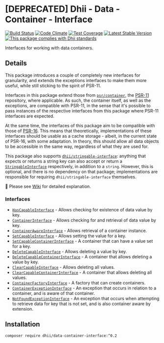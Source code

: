# \[DEPRECATED\] Dhii - Data - Container - Interface

[![Build Status](https://travis-ci.org/Dhii/data-container-interface.svg?branch=master)](https://travis-ci.org/Dhii/data-container-interface)
[![Code Climate](https://codeclimate.com/github/Dhii/data-container-interface/badges/gpa.svg)](https://codeclimate.com/github/Dhii/data-container-interface)
[![Test Coverage](https://codeclimate.com/github/Dhii/data-container-interface/badges/coverage.svg)](https://codeclimate.com/github/Dhii/data-container-interface/coverage)
[![Latest Stable Version](https://poser.pugx.org/dhii/data-container-interface/version)](https://packagist.org/packages/dhii/data-container-interface)
[![This package complies with Dhii standards](https://img.shields.io/badge/Dhii-Compliant-green.svg?style=flat-square)][Dhii]

Interfaces for working with data containers.

## Details
This package introduces a couple of completely new
interfaces for granularity, and extends the exceptions interfaces to make them
more useful, while still sticking to the spirit of PSR-11.

Interfaces in this package extend those from [`psr/container`], the [PSR-11]
repository, where applicable. As such, the container itself, as well as the
exceptions, are compatible with PSR-11, in the sense that it's possible to pass
instances of the respective interfaces from this package where PSR-11 interfaces
are expected.

At the same time, the interfaces of this package aim to be compatible with those of
[PSR-16]. This means that theoretically, implementations of these interfaces should
be usable as a cache storage - albeit, in the current state of PSR-16, with some
adaptation. In theory, this should allow all data objects to be accessible in
the same way, regardless of what they are used for.

This package also supports [`dhii/stringable-interface`]: anything that expects
or returns a string key can also accept or return a [`StringableInterface`]
respectively, in addition to a `string`. However, this is optional, and there
is no dependency on that package; implementations are responsible for requiring
`dhii/stringable-interface` themselves.

:book: Please see [Wiki] for detailed explanation.

### Interfaces

- [`HasCapableInterface`] - Allows checking for existence of data value by key.
- [`ContainerInterface`] - Allows checking for and retrieval of data value by key.
- [`ContainerAwareInterface`] - Allows retrieval of a container instance.
- [`SetCapableInterface`] - Allows setting the value for a key.
- [`SetCapableContainerInterface`] - A container that can have a value set for a key.
- [`DeleteCapableInterface`] - Allows deleting a value by key.
- [`DeleteCapableContainerInterface`] - A container that allows deleting a value by key.
- [`ClearCapableInterface`] - Allows deleting all values.
- [`ClearCapableContainerInterface`] - A container that allows deleting all values.
- [`ContainerFactoryInterface`] - A factory that can create containers.
- [`ContainerExceptionInterface`] - An exception that occurs in relation to a container,
and is aware of that container.
- [`NotFoundExceptionInterface`] - An exception that occurs when attempting to
retrieve data for key that is not set, and is also container aware by extension.

## Installation
`composer require dhii/data-container-interface:^0.2`



[Dhii]:                               https://github.com/Dhii/dhii
[Wiki]:                               https://github.com/Dhii/data-container-interface/wiki
[PSR-11]:                             https://github.com/php-fig/fig-standards/blob/master/accepted/PSR-11-container.md
[PSR-16]:                             https://github.com/php-fig/fig-standards/blob/master/accepted/PSR-16-simple-cache.md

[`psr/container`]:                    https://github.com/php-fig/container
[`dhii/stringable-interface`]:        https://github.com/Dhii/stringable-interface

[`HasCapableInterface`]:              ./src/HasCapableInterface.php
[`ContainerInterface`]:               ./src/ContainerInterface.php
[`ContainerAwareInterface`]:          ./src/ContainerAwareInterface.php
[`SetCapableInterface`]:              ./src/SetCapableInterface.php
[`SetCapableContainerInterface`]:     ./src/SetCapableContainerInterface.php
[`DeleteCapableInterface`]:           ./src/DeleteCapableInterface.php
[`DeleteCapableContainerInterface`]:  ./src/DeleteCapableContainerInterface.php
[`ClearCapableInterface`]:            ./src/ClearCapableInterface.php
[`ClearCapableContainerInterface`]:   ./src/ClearCapableContainerInterface.php
[`ContainerFactoryInterface`]:        ./src/ContainerFactoryInterface.php
[`ContainerExceptionInterface`]:      ./src/Exception/ContainerExceptionInterface.php
[`NotFoundExceptionInterface`]:       ./src/Exception/NotFoundExceptionInterface.php

[`StringableInterface`]:              https://github.com/Dhii/stringable-interface/blob/master/src/StringableInterface.php
